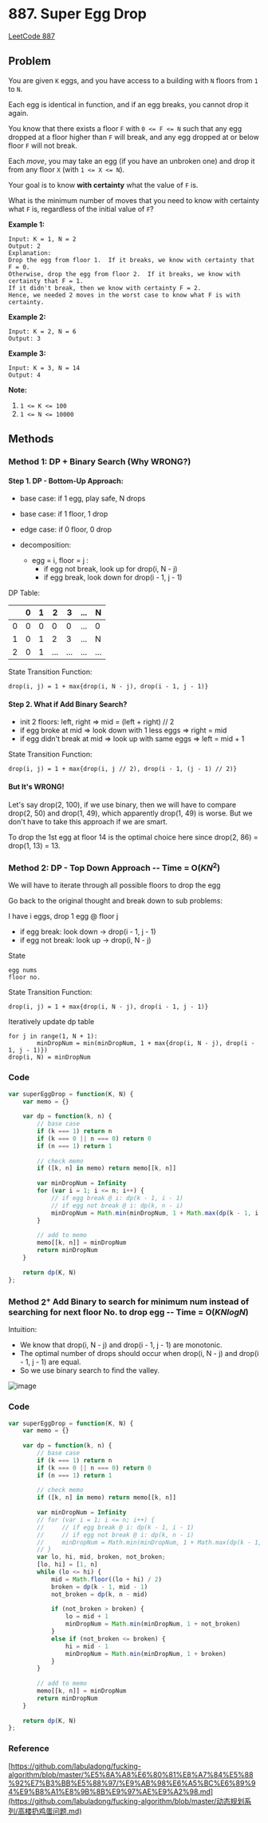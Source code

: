 # 887. Super Egg Drop

[LeetCode 887](https://leetcode.com/problems/super-egg-drop/)

## Problem

You are given `K` eggs, and you have access to a building with `N` floors from `1` to `N`. 

Each egg is identical in function, and if an egg breaks, you cannot drop it again.

You know that there exists a floor `F` with `0 <= F <= N` such that any egg dropped at a floor higher than `F` will break, and any egg dropped at or below floor `F` will not break.

Each *move*, you may take an egg (if you have an unbroken one) and drop it from any floor `X` (with `1 <= X <= N`). 

Your goal is to know **with certainty** what the value of `F` is.

What is the minimum number of moves that you need to know with certainty what `F` is, regardless of the initial value of `F`?

**Example 1:**

```
Input: K = 1, N = 2
Output: 2
Explanation: 
Drop the egg from floor 1.  If it breaks, we know with certainty that F = 0.
Otherwise, drop the egg from floor 2.  If it breaks, we know with certainty that F = 1.
If it didn't break, then we know with certainty F = 2.
Hence, we needed 2 moves in the worst case to know what F is with certainty.
```

**Example 2:**

```
Input: K = 2, N = 6
Output: 3
```

**Example 3:**

```
Input: K = 3, N = 14
Output: 4
```

 

**Note:**

1. `1 <= K <= 100`
2. `1 <= N <= 10000`

## Methods

### Method 1: DP + Binary Search (Why WRONG?)
#### Step 1. DP - Bottom-Up Approach:

* base case: if 1 egg, play safe, N drops

* base case: if 1 floor, 1 drop

* edge case: if 0 floor, 0 drop

* decomposition: 

  * egg = i, floor = j :   
    * if egg not break, look up for drop(i, N - j)
    * if egg break, look down for drop(i - 1, j - 1)

DP Table:

| |  0 | 1 | 2 | 3 | ... | N|
|---|---|---|---|---|---|---|
| 0 | 0 | 0 | 0 | 0 | ... | 0|
| 1 | 0 | 1 | 2 | 3 | ... | N|
| 2 | 0 | 1 | ... | ... | ... | ... |

State Transition Function:

```
drop(i, j) = 1 + max{drop(i, N - j), drop(i - 1, j - 1)}
```

#### Step 2. What if Add Binary Search? 

* init 2 floors: left, right => mid = (left + right) // 2
* if egg broke at mid => look down with 1 less eggs => right = mid
* if egg didn't break at mid => look up with same eggs => left = mid + 1

State Transition Function:

```
drop(i, j) = 1 + max{drop(i, j // 2), drop(i - 1, (j - 1) // 2)}
```

#### But It's WRONG!

Let's say drop(2, 100), if we use binary, then we will have to compare drop(2, 50) and drop(1, 49), which apparently drop(1, 49) is worse. But we don't have to take this approach if we are smart. 

To drop the 1st egg at floor 14 is the optimal choice here since drop(2, 86) = drop(1, 13) = 13.



### Method 2: DP - Top Down Approach -- Time = O($KN^2$)

We will have to iterate through all possible floors to drop the egg

Go back to the original thought and break down to sub problems:

I have i eggs, drop 1 egg @ floor j

* if egg break: look down -> drop(i - 1, j - 1)
* if egg not break: look up -> drop(i, N - j)

State

```
egg nums
floor no.
```

State Transition Function:

```
drop(i, j) = 1 + max{drop(i, N - j), drop(i - 1, j - 1)}
```

Iteratively update dp table

```
for j in range(1, N + 1):
		minDropNum = min(minDropNum, 1 + max{drop(i, N - j), drop(i - 1, j - 1)})
drop(i, N) = minDropNum
```



### Code
```JavaScript
var superEggDrop = function(K, N) {
    var memo = {}
    
    var dp = function(k, n) {
        // base case
        if (k === 1) return n
        if (k === 0 || n === 0) return 0
        if (n === 1) return 1
        
        // check memo
        if ([k, n] in memo) return memo[[k, n]]
        
        var minDropNum = Infinity
        for (var i = 1; i <= n; i++) {
            // if egg break @ i: dp(k - 1, i - 1)
            // if egg not break @ i: dp(k, n - i)
            minDropNum = Math.min(minDropNum, 1 + Math.max(dp(k - 1, i - 1), dp(k, n - i)))
        }
        
        // add to memo
        memo[[k, n]] = minDropNum
        return minDropNum
    }
    
    return dp(K, N)
};
```



### Method $2^+$ Add Binary to search for minimum num instead of searching for next floor No. to drop egg -- Time = O($KNlogN$)

Intuition:

* We know that drop(i, N - j) and drop(i - 1, j - 1) are monotonic.
* The optimal number of drops should occur when drop(i, N - j) and drop(i - 1, j - 1) are equal.
* So we use binary search to find the valley.

![image](https://github.com/frostace/LeetCode/blob/master/DP/887-binary.png)

### Code

```JavaScript
var superEggDrop = function(K, N) {
    var memo = {}
    
    var dp = function(k, n) {
        // base case
        if (k === 1) return n
        if (k === 0 || n === 0) return 0
        if (n === 1) return 1
        
        // check memo
        if ([k, n] in memo) return memo[[k, n]]
        
        var minDropNum = Infinity
        // for (var i = 1; i <= n; i++) {
        //     // if egg break @ i: dp(k - 1, i - 1)
        //     // if egg not break @ i: dp(k, n - i)
        //     minDropNum = Math.min(minDropNum, 1 + Math.max(dp(k - 1, i - 1), dp(k, n - i)))
        // }
        var lo, hi, mid, broken, not_broken;
        [lo, hi] = [1, n]
        while (lo <= hi) {
            mid = Math.floor((lo + hi) / 2)
            broken = dp(k - 1, mid - 1)
            not_broken = dp(k, n - mid)
            
            if (not_broken > broken) {
                lo = mid + 1
                minDropNum = Math.min(minDropNum, 1 + not_broken)
            }
            else if (not_broken <= broken) {
                hi = mid - 1
                minDropNum = Math.min(minDropNum, 1 + broken)
            }
        }
        
        // add to memo
        memo[[k, n]] = minDropNum
        return minDropNum
    }
    
    return dp(K, N)
};
```



### Reference

[https://github.com/labuladong/fucking-algorithm/blob/master/%E5%8A%A8%E6%80%81%E8%A7%84%E5%88%92%E7%B3%BB%E5%88%97/%E9%AB%98%E6%A5%BC%E6%89%94%E9%B8%A1%E8%9B%8B%E9%97%AE%E9%A2%98.md](https://github.com/labuladong/fucking-algorithm/blob/master/动态规划系列/高楼扔鸡蛋问题.md)